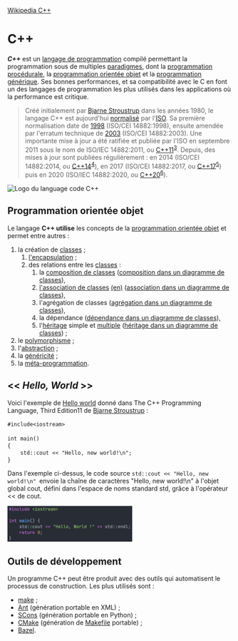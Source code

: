 [Wikipedia C++](https://fr.wikipedia.org/wiki/C%2B%2B)

# C++
***C++*** est un [langage de programmation](https://fr.wikipedia.org/wiki/Langage_de_programmation) compilé permettant la programmation sous de multiples [paradigmes](https://fr.wikipedia.org/wiki/Paradigme_(programmation)), dont la [programmation procédurale](https://fr.wikipedia.org/wiki/Programmation_proc%C3%A9durale), la [programmation orientée objet](https://fr.wikipedia.org/wiki/Programmation_orient%C3%A9e_objet) et la [programmation générique](https://fr.wikipedia.org/wiki/G%C3%A9n%C3%A9ricit%C3%A9). Ses bonnes performances, et sa compatibilité avec le C en font un des langages de programmation les plus utilisés dans les applications où la performance est critique.

>Créé initialement par [Bjarne Stroustrup](https://fr.wikipedia.org/wiki/Bjarne_Stroustrup) dans les années 1980, le langage C++ est aujourd'hui [normalisé](https://fr.wikipedia.org/wiki/Norme_et_standard_techniques) par l'[ISO](https://fr.wikipedia.org/wiki/Organisation_internationale_de_normalisation). Sa première normalisation date de [1998](https://fr.wikipedia.org/wiki/1998) (ISO/CEI 14882:1998), ensuite amendée par l'erratum technique de [2003](https://fr.wikipedia.org/wiki/2003) (ISO/CEI 14882:2003). Une importante mise à jour a été ratifiée et publiée par l'ISO en septembre 2011 sous le nom de ISO/IEC 14882:2011, ou [C++11](https://fr.wikipedia.org/wiki/C%2B%2B11)<sup>[3](https://fr.wikipedia.org/wiki/C%2B%2B#cite_note-3)</sup>. Depuis, des mises à jour sont publiées régulièrement : en 2014 (ISO/CEI 14882:2014, ou [C++14](https://fr.wikipedia.org/wiki/C%2B%2B14)<sup>[4](https://fr.wikipedia.org/wiki/C%2B%2B#cite_note-4)</sup>), en 2017 (ISO/CEI 14882:2017, ou [C++17](https://fr.wikipedia.org/wiki/C%2B%2B17)<sup>[5](https://fr.wikipedia.org/wiki/C%2B%2B#cite_note-5)</sup>) puis en 2020 (ISO/IEC 14882:2020, ou [C++20](https://fr.wikipedia.org/wiki/C%2B%2B20)<sup>[6](https://fr.wikipedia.org/wiki/C%2B%2B#cite_note-6)</sup>).

![Logo du language code C++](https://upload.wikimedia.org/wikipedia/commons/thumb/1/18/ISO_C%2B%2B_Logo.svg/131px-ISO_C%2B%2B_Logo.svg.png)

## Programmation orientée objet
Le langage **C++ utilise** les concepts de la [programmation orientée objet](https://fr.wikipedia.org/wiki/Programmation_orient%C3%A9e_objet) et permet entre autres :

1. la création de [classes](https://fr.wikipedia.org/wiki/Classe_(informatique)) ;
    1. [l'encapsulation](https://fr.wikipedia.org/wiki/Encapsulation_(programmation)) ;
    2. des relations entre les [classes](https://fr.wikipedia.org/wiki/Classe_(informatique)) :
        1. la [composition de classes](https://fr.wikipedia.org/wiki/Classe_(informatique)) ([composition dans un diagramme de classes](https://fr.wikipedia.org/wiki/Diagramme_de_classes#Composition)),
        2. [l'association de classes](https://fr.wikipedia.org/w/index.php?title=Association_de_classes&action=edit&redlink=1) [(en)](https://en.wikipedia.org/wiki/Association_(object-oriented_programming)) ([association dans un diagramme de classes](https://fr.wikipedia.org/wiki/Diagramme_de_classes#Association)),
        3. l'agrégation de classes ([agrégation dans un diagramme de classes](https://fr.wikipedia.org/wiki/Diagramme_de_classes#Agr%C3%A9gation)),
        4. la dépendance ([dépendance dans un diagramme de classes](https://fr.wikipedia.org/wiki/Diagramme_de_classes#D%C3%A9pendance)),
        5. l'[héritage](https://fr.wikipedia.org/wiki/H%C3%A9ritage_(informatique)) simple et [multiple](https://fr.wikipedia.org/wiki/H%C3%A9ritage_multiple) ([héritage dans un diagramme de classes](https://fr.wikipedia.org/wiki/Diagramme_de_classes#H%C3%A9ritage)) ;
2. le [polymorphisme](https://fr.wikipedia.org/wiki/Polymorphisme_(informatique)) ;
3. l'[abstraction](https://fr.wikipedia.org/wiki/Abstraction_(informatique)) ;
4. la [généricité](https://fr.wikipedia.org/wiki/G%C3%A9n%C3%A9ricit%C3%A9) ;
5. la [méta-programmation](https://fr.wikipedia.org/wiki/M%C3%A9taprogrammation).

## << *Hello, World* >>
Voici l'exemple de [Hello world](https://fr.wikipedia.org/wiki/Hello_world) donné dans The C++ Programming Language, Third Edition11 de [Bjarne Stroustrup](https://fr.wikipedia.org/wiki/Bjarne_Stroustrup) :
```
#include<iostream>

int main()
{
    std::cout << "Hello, new world!\n";
}
```
Dans l'exemple ci-dessus, le code source `std::cout << "Hello, new world!\n" `envoie la chaîne de caractères "Hello, new world!\n" à l'objet global cout, défini dans l'espace de noms standard std, grâce à l'opérateur << de cout.

![Image du code Hello World](Code.png)

## Outils de développement
Un programme C++ peut être produit avec des outils qui automatisent le processus de construction. Les plus utilisés sont :

* [make](https://fr.wikipedia.org/wiki/Make) ;
* [Ant](https://fr.wikipedia.org/wiki/Apache_Ant) (génération portable en XML) ;
* [SCons](https://fr.wikipedia.org/wiki/SCons) (génération portable en Python) ;
* [CMake](https://fr.wikipedia.org/wiki/CMake) (génération de [Makefile](https://fr.wikipedia.org/wiki/Make) portable) ;
* [Bazel](https://fr.wikipedia.org/wiki/Bazel_(logiciel)).

[//]: # (Voici mon commentaire: Je constate que le language code Markdown ainsi que le logiciel Visual Studio Code sont de très bon outils de travail)